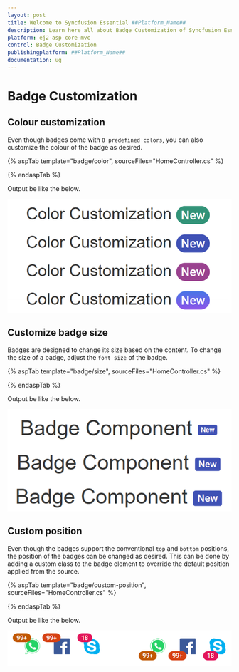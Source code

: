 ```yaml
---
layout: post
title: Welcome to Syncfusion Essential ##Platform_Name##
description: Learn here all about Badge Customization of Syncfusion Essential ##Platform_Name## widgets based on HTML5 and jQuery.
platform: ej2-asp-core-mvc
control: Badge Customization
publishingplatform: ##Platform_Name##
documentation: ug
---
```


# Badge Customization

## Colour customization

Even though badges come with `8 predefined colors`, you can also customize the colour of the badge as desired.

{% aspTab template="badge/color", sourceFiles="HomeController.cs" %}

{% endaspTab %}

Output be like the below.

![Badge Sample](../images/colorcustom.PNG)

## Customize badge size

Badges are designed to change its size based on the content. To change the size of a badge, adjust the `font size` of the badge.

{% aspTab template="badge/size", sourceFiles="HomeController.cs" %}

{% endaspTab %}

Output be like the below.

![Badge Sample](../images/badgecustom.PNG)

## Custom position

Even though the badges support the conventional `top` and `bottom` positions, the position of the badges can be changed as desired.
This can be done by adding a custom class to the badge element to override the default position applied from the source.

{% aspTab template="badge/custom-position", sourceFiles="HomeController.cs" %}

{% endaspTab %}

Output be like the below.

![Badge Sample](../images/custompos.PNG)
